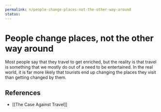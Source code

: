 ```yaml
---
permalink: n/people-change-places-not-the-other-way-around
status: 
---
```

# People change places, not the other way around

Most people say that they travel to get enriched, but the reality is that travel is something that we mostly do out of a need to be entertained. In the real world, it is far more likely that tourists end up changing the places they visit than getting changed by them.

## References

- [[The Case Against Travel]]
